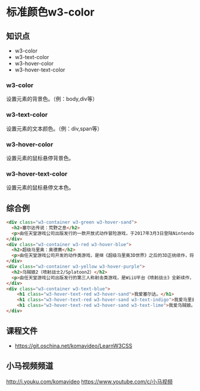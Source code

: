 标准颜色w3-color
========

## 知识点

* w3-color
* w3-text-color
* w3-hover-color
* w3-hover-text-color

### w3-color

设置元素的背景色。（例：body,div等）

### w3-text-color

设置元素的文本颜色。（例：div,span等）

### w3-hover-color

设置元素的鼠标悬停背景色。

### w3-hover-text-color

设置元素的鼠标悬停文本色。

## 综合例

~~~html
<div class="w3-container w3-green w3-hover-sand">
  <h2>塞尔达传说：荒野之息</h2>
  <p>由任天堂游戏公司出版发行的一款开放式动作冒险游戏，于2017年3月3日登陆Nintendo Switch平台为其首发护航，同时登陆WiiU平台。</p>
</div>
<div class="w3-container w3-red w3-hover-blue">
  <h2>超级马里奥：奥德赛</h2>
  <p>由任天堂游戏公司开发的动作类游戏，是继《超级马里奥3D世界》之后的3D正统续作，将于2017年11月登陆Nintendo Switch。</p>
</div>
<div class="w3-container w3-yellow w3-hover-purple">
  <h2>乌贼娘2（喷射战士2/Splatoon2）</h2>
  <p>由任天堂游戏公司出版发行的第三人称射击类游戏，是WiiU平台《喷射战士》全新续作，于2017年8月8日登陆Nintendo Switch。</p>
</div>
<div class="w3-container w3-text-blue">
    <h1 class="w3-hover-text-red w3-hover-sand">我爱塞尔达。</h1>
    <h1 class="w3-hover-text-red w3-hover-sand w3-text-indigo">我爱马里奥。</h1>
    <h1 class="w3-hover-text-red w3-hover-sand w3-text-lime">我爱乌贼娘。</h1>
</div>
~~~

## 课程文件

* https://git.oschina.net/komavideo/LearnW3CSS

## 小马视频频道

http://i.youku.com/komavideo
https://www.youtube.com/c/小马视频